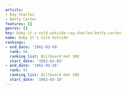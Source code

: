 ```yaml
---
artists:
- Ray Charles
- Betty Carter
features: []
genres: []
key: baby-it-s-cold-outside-ray-charles-betty-carter
name: Baby It's Cold Outside
rankings:
- end_date: '1962-03-09'
  rank: 94
  ranking_list: Billboard Hot 100
  start_date: '1962-03-03'
- end_date: '1962-03-16'
  rank: 91
  ranking_list: Billboard Hot 100
  start_date: '1962-03-10'
---
```


